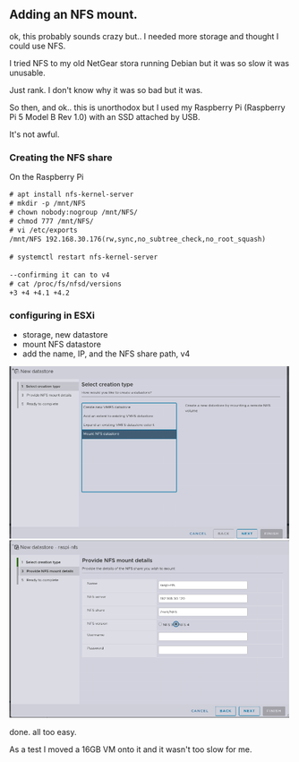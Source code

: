 ## Adding an NFS mount.

ok, this probably sounds crazy but.. I needed more storage and thought I could use NFS.

I tried NFS to my old NetGear stora running Debian but it was so slow it was unusable.

Just rank. I don't know why it was so bad but it was.


So then, and ok.. this is unorthodox but I used my Raspberry Pi (Raspberry Pi 5 Model B Rev 1.0) with an SSD attached by USB.

It's not awful.

### Creating the NFS share
On the Raspberry Pi
```
# apt install nfs-kernel-server
# mkdir -p /mnt/NFS
# chown nobody:nogroup /mnt/NFS/
# chmod 777 /mnt/NFS/
# vi /etc/exports
/mnt/NFS 192.168.30.176(rw,sync,no_subtree_check,no_root_squash)

# systemctl restart nfs-kernel-server

--confirming it can to v4
# cat /proc/fs/nfsd/versions
+3 +4 +4.1 +4.2

```

### configuring in ESXi
- storage, new datastore
- mount NFS datastore
- add the name, IP, and the NFS share path, v4

<kbd><img src= "https://raw.githubusercontent.com/nzdavidv/pages/refs/heads/main/images/esxi-nfs1.png" alt="esxi1" width="500px"></kbd>
<kbd><img src= "https://raw.githubusercontent.com/nzdavidv/pages/refs/heads/main/images/esxi-nfs2.png" alt="esxi2" width="500px"></kbd>

done. all too easy.

As a test I moved a 16GB VM onto it and it wasn't too slow for me.
